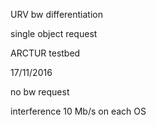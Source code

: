 URV bw differentiation

single object request

ARCTUR testbed

17/11/2016

no bw request

interference 10 Mb/s on each OS
